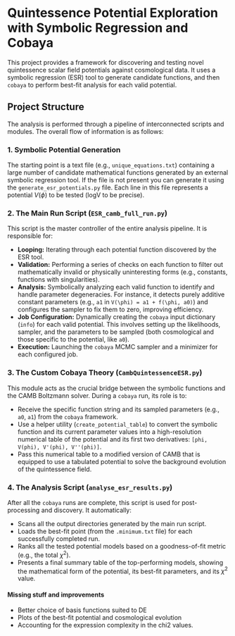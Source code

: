 # Quintessence Potential Exploration with Symbolic Regression and Cobaya

This project provides a framework for discovering and testing novel quintessence scalar field potentials against cosmological data. It uses a symbolic regression (ESR) tool to generate candidate functions, and then `cobaya` to perform best-fit analysis for each valid potential.

## Project Structure

The analysis is performed through a pipeline of interconnected scripts and modules. The overall flow of information is as follows:

### 1. Symbolic Potential Generation

The starting point is a text file (e.g., `unique_equations.txt`) containing a large number of candidate mathematical functions generated by an external symbolic regression tool. If the file is not present you can generate it using the `generate_esr_potentials.py` file. Each line in this file represents a potential $V(\phi)$ to be tested (logV to be precise).

### 2. The Main Run Script (`ESR_camb_full_run.py`)

This script is the master controller of the entire analysis pipeline. It is responsible for:
-   **Looping:** Iterating through each potential function discovered by the ESR tool.
-   **Validation:** Performing a series of checks on each function to filter out mathematically invalid or physically uninteresting forms (e.g., constants, functions with singularities).
-   **Analysis:** Symbolically analyzing each valid function to identify and handle parameter degeneracies. For instance, it detects purely additive constant parameters (e.g., `a1` in `V(\phi) = a1 + f(\phi, a0)`) and configures the sampler to fix them to zero, improving efficiency.
-   **Job Configuration:** Dynamically creating the `cobaya` input dictionary (`info`) for each valid potential. This involves setting up the likelihoods, sampler, and the parameters to be sampled (both cosmological and those specific to the potential, like `a0`).
-   **Execution:** Launching the `cobaya` MCMC sampler and a minimizer for each configured job.

### 3. The Custom Cobaya Theory (`CambQuintessenceESR.py`)

This module acts as the crucial bridge between the symbolic functions and the CAMB Boltzmann solver. During a `cobaya` run, its role is to:
-   Receive the specific function string and its sampled parameters (e.g., `a0`, `a1`) from the `cobaya` framework.
-   Use a helper utility (`create_potential_table`) to convert the symbolic function and its current parameter values into a high-resolution numerical table of the potential and its first two derivatives: `[phi, V(phi), V'(phi), V''(phi)]`.
-   Pass this numerical table to a modified version of CAMB that is equipped to use a tabulated potential to solve the background evolution of the quintessence field.

### 4. The Analysis Script (`analyse_esr_results.py`)

After all the `cobaya` runs are complete, this script is used for post-processing and discovery. It automatically:
-   Scans all the output directories generated by the main run script.
-   Loads the best-fit point (from the `.minimum.txt` file) for each successfully completed run.
-   Ranks all the tested potential models based on a goodness-of-fit metric (e.g., the total $\chi^2$).
-   Presents a final summary table of the top-performing models, showing the mathematical form of the potential, its best-fit parameters, and its $\chi^2$ value.

#### Missing stuff and improvements

- Better choice of basis functions suited to DE
- Plots of the best-fit potential and cosmological evolution
- Accounting for the expression complexity in the chi2 values.
